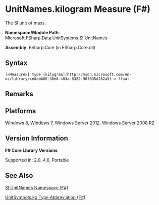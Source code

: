 # UnitNames.kilogram Measure (F#)

The SI unit of mass.

**Namespace/Module Path**: Microsoft.FSharp.Data.UnitSystems.SI.UnitNames

**Assembly**: FSharp.Core (in FSharp.Core.dll)


## Syntax

```
[<Measure>] type [kilogram](http://msdn.microsoft.com/en-us/library/cedabb88-38e8-483a-8322-98f035d282a5) = float
```

## Remarks

## Platforms
Windows 8, Windows 7, Windows Server 2012, Windows Server 2008 R2


## Version Information
**F# Core Library Versions**

Supported in: 2.0, 4.0, Portable




## See Also
[SI.UnitNames Namespace &#40;F&#35;&#41;](SI.UnitNames+Namespace+%28FSharp%29.md)

[UnitSymbols.kg Type Abbreviation (F#)](http://msdn.microsoft.com/en-us/library/954c017d-f4c6-4bb2-997d-0ef1d6c8405d)

